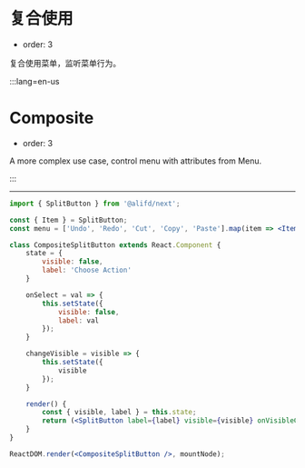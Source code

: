 # 复合使用

- order: 3

复合使用菜单，监听菜单行为。

:::lang=en-us
# Composite

- order: 3

A more complex use case, control menu with attributes from Menu.

:::

---

````jsx
import { SplitButton } from '@alifd/next';

const { Item } = SplitButton;
const menu = ['Undo', 'Redo', 'Cut', 'Copy', 'Paste'].map(item => <Item key={item}>{item}</Item>);

class CompositeSplitButton extends React.Component {
    state = {
        visible: false,
        label: 'Choose Action'
    }

    onSelect = val => {
        this.setState({
            visible: false,
            label: val
        });
    }

    changeVisible = visible => {
        this.setState({
            visible
        });
    }

    render() {
        const { visible, label } = this.state;
        return (<SplitButton label={label} visible={visible} onVisibleChange={this.changeVisible} onItemClick={this.onSelect}>{menu}</SplitButton>);
    }
}

ReactDOM.render(<CompositeSplitButton />, mountNode);
````
